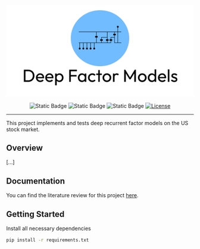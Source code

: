 <p align="center"><img width=% src="./static/logo.png"></p>
<div align="center">

![Static Badge](https://img.shields.io/badge/Python-3.11-green?style=flat-square&logo=python&logoColor=%23fff)
![Static Badge](https://img.shields.io/badge/Jupyter-1.0-green?style=flat-square&logo=jupyter&logoColor=%23fff)
![Static Badge](https://img.shields.io/badge/Tensorflow-2.13.0-orange?style=flat-square&logo=tensorflow&logoColor=%23fff)
[![License](https://img.shields.io/badge/license-MIT-red?style=flat-square)](./License)

</div>

---



This project implements and tests deep recurrent factor models on the US stock market. 


## Overview
[...]

## Documentation

You can find the literature review for this project [here](./static/LiteratureReview.pdf).

## Getting Started

Install all necessary dependencies
```bash
pip install -r requirements.txt
```



